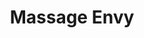 ---
title: "Massage Envy"
url: /hillsboro/massage-envy-northeast-evergreen-parkway/
shop: massage
---